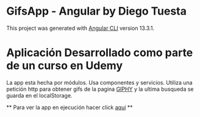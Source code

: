 # GifsApp - Angular by Diego Tuesta

This project was generated with [Angular CLI](https://github.com/angular/angular-cli) version 13.3.1.

# Aplicación Desarrollado como parte de un curso en Udemy
La app esta hecha por módulos. Usa componentes y servicios. 
Utiliza una petición http para obtener gifs de la pagina [GIPHY](https://developers.giphy.com/) y la ultima busqueda se guarda en el localStorage.

** Para ver la app en ejecución hacer click [aquí](https://gifsapp-angular-diegotuesta.netlify.app/) **
